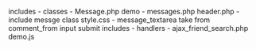 includes - classes - Message.php
demo - messages.php
header.php - include messge class
style.css - message_textarea
	take from comment_from input submit
includes - handlers - ajax_friend_search.php
demo.js